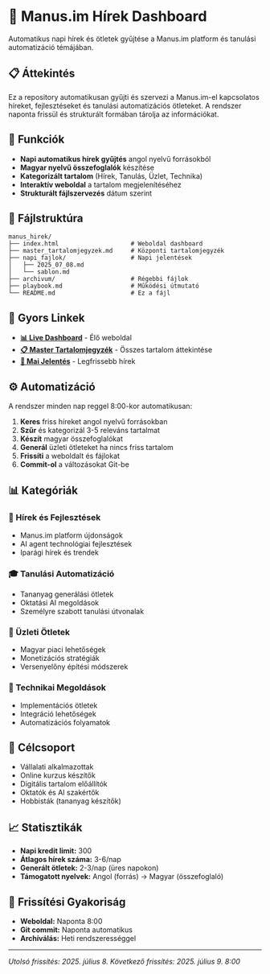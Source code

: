 # 🤖 Manus.im Hírek Dashboard

Automatikus napi hírek és ötletek gyűjtése a Manus.im platform és tanulási automatizáció témájában.

## 📋 Áttekintés

Ez a repository automatikusan gyűjti és szervezi a Manus.im-el kapcsolatos híreket, fejlesztéseket és tanulási automatizációs ötleteket. A rendszer naponta frissül és strukturált formában tárolja az információkat.

## 🎯 Funkciók

- **Napi automatikus hírek gyűjtés** angol nyelvű forrásokból
- **Magyar nyelvű összefoglalók** készítése
- **Kategorizált tartalom** (Hírek, Tanulás, Üzlet, Technika)
- **Interaktív weboldal** a tartalom megjelenítéséhez
- **Strukturált fájlszervezés** dátum szerint

## 📁 Fájlstruktúra

```
manus_hirek/
├── index.html                    # Weboldal dashboard
├── master_tartalomjegyzek.md     # Központi tartalomjegyzék
├── napi_fajlok/                  # Napi jelentések
│   ├── 2025_07_08.md
│   └── sablon.md
├── archivum/                     # Régebbi fájlok
├── playbook.md                   # Működési útmutató
└── README.md                     # Ez a fájl
```

## 🔗 Gyors Linkek

- **[📊 Live Dashboard](https://[USERNAME].github.io/manus-hirek/)** - Élő weboldal
- **[📋 Master Tartalomjegyzék](master_tartalomjegyzek.md)** - Összes tartalom áttekintése
- **[📄 Mai Jelentés](napi_fajlok/2025_07_08.md)** - Legfrissebb hírek

## ⚙️ Automatizáció

A rendszer minden nap reggel 8:00-kor automatikusan:

1. **Keres** friss híreket angol nyelvű forrásokban
2. **Szűr** és kategorizál 3-5 releváns tartalmat
3. **Készít** magyar összefoglalókat
4. **Generál** üzleti ötleteket ha nincs friss tartalom
5. **Frissíti** a weboldalt és fájlokat
6. **Commit-ol** a változásokat Git-be

## 📊 Kategóriák

### 📰 Hírek és Fejlesztések
- Manus.im platform újdonságok
- AI agent technológiai fejlesztések
- Iparági hírek és trendek

### 🎓 Tanulási Automatizáció
- Tananyag generálási ötletek
- Oktatási AI megoldások
- Személyre szabott tanulási útvonalak

### 💼 Üzleti Ötletek
- Magyar piaci lehetőségek
- Monetizációs stratégiák
- Versenyelőny építési módszerek

### 🔧 Technikai Megoldások
- Implementációs ötletek
- Integráció lehetőségek
- Automatizációs folyamatok

## 🎯 Célcsoport

- Vállalati alkalmazottak
- Online kurzus készítők
- Digitális tartalom előállítók
- Oktatók és AI szakértők
- Hobbisták (tananyag készítők)

## 📈 Statisztikák

- **Napi kredit limit:** 300
- **Átlagos hírek száma:** 3-6/nap
- **Generált ötletek:** 2-3/nap (üres napokon)
- **Támogatott nyelvek:** Angol (forrás) → Magyar (összefoglaló)

## 🔄 Frissítési Gyakoriság

- **Weboldal:** Naponta 8:00
- **Git commit:** Naponta automatikus
- **Archíválás:** Heti rendszerességgel

---

*Utolsó frissítés: 2025. július 8.*
*Következő frissítés: 2025. július 9. 8:00*

